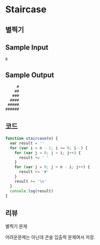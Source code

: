 # Staircase

## 별찍기

## Sample Input

```
6
```

## Sample Output

```
     #
    ##
   ###
  ####
 #####
######
```

## 코드

```js
function staircase(n) {
  var result = ''
  for (var i = n - 1; i >= 0; i--) {
    for (var j = 0; j < i; j++) {
      result += ' '
    }
    for (var j = 0; j < n - i; j++) {
      result += '#'
    }
    result += '\n'
  }
  console.log(result)
}
```

## 리뷰

별찍기 문제

어려운문제는 아닌데 콘솔 입출력 문제여서 저장.
